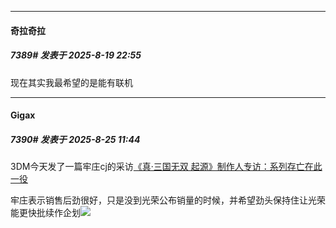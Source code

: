 ﻿
*****

####  奇拉奇拉  
##### 7389#       发表于 2025-8-19 22:55

现在其实我最希望的是能有联机

*****

####  Gigax  
##### 7390#       发表于 2025-8-25 11:44

3DM今天发了一篇牢庄cj的采访[《真·三国无双 起源》制作人专访：系列存亡在此一役](https://www.3dmgame.com/original/3745587.html)

牢庄表示销售后劲很好，只是没到光荣公布销量的时候，并希望劲头保持住让光荣能更快批续作企划<img src="https://static.stage1st.com/image/smiley/face2017/067.png" referrerpolicy="no-referrer">

